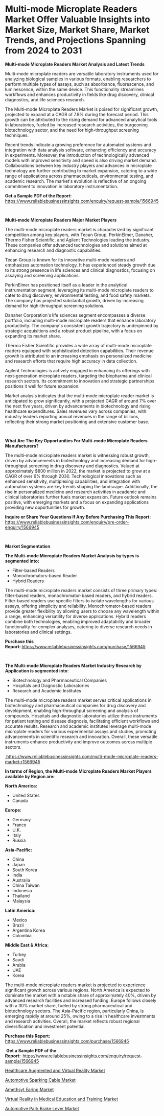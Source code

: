<p><h1>Multi-mode Microplate Readers Market Offer Valuable Insights into Market Size, Market Share, Market Trends, and Projections Spanning from 2024 to 2031</h1></p><p><strong>Multi-mode Microplate Readers Market Analysis and Latest Trends</strong></p>
<p><p>Multi-mode microplate readers are versatile laboratory instruments used for analyzing biological samples in various formats, enabling researchers to perform multiple types of assays, such as absorbance, fluorescence, and luminescence, within the same device. This functionality streamlines workflows and enhances productivity in fields like drug discovery, clinical diagnostics, and life sciences research.</p><p>The Multi-mode Microplate Readers Market is poised for significant growth, projected to expand at a CAGR of 7.8% during the forecast period. This growth can be attributed to the rising demand for advanced analytical tools in laboratories, fueled by increased research activities, the burgeoning biotechnology sector, and the need for high-throughput screening techniques. </p><p>Recent trends indicate a growing preference for automated systems and integration with data analysis software, enhancing efficiency and accuracy in experiments. Moreover, the introduction of technologically advanced models with improved sensitivity and speed is also driving market demand. Collaborations between key industry players and advances in microplate technology are further contributing to market expansion, catering to a wide range of applications across pharmaceuticals, environmental testing, and academic research. The market's evolution is reflective of an ongoing commitment to innovation in laboratory instrumentation.</p></p>
<p><strong>Get a Sample PDF of the Report:&nbsp;</strong> <a href="https://www.reliablebusinessinsights.com/enquiry/request-sample/1566945">https://www.reliablebusinessinsights.com/enquiry/request-sample/1566945</a></p>
<p>&nbsp;</p>
<p><strong>Multi-mode Microplate Readers Major Market Players</strong></p>
<p><p>The multi-mode microplate readers market is characterized by significant competition among key players, with Tecan Group, PerkinElmer, Danaher, Thermo Fisher Scientific, and Agilent Technologies leading the industry. These companies offer advanced technologies and solutions aimed at enhancing research and diagnostic capabilities.</p><p>Tecan Group is known for its innovative multi-mode readers and emphasizes automation technology. It has experienced steady growth due to its strong presence in life sciences and clinical diagnostics, focusing on assaying and screening applications.</p><p>PerkinElmer has positioned itself as a leader in the analytical instrumentation segment, leveraging its multi-mode microplate readers to cater to drug discovery, environmental testing, and food safety markets. The company has projected substantial growth, driven by increasing demand for high-throughput screening solutions.</p><p>Danaher Corporation's life sciences segment encompasses a diverse portfolio, including multi-mode microplate readers that enhance laboratory productivity. The company's consistent growth trajectory is underpinned by strategic acquisitions and a robust product pipeline, with a focus on expanding its market share.</p><p>Thermo Fisher Scientific provides a wide array of multi-mode microplate readers equipped with sophisticated detection capabilities. Their revenue growth is attributed to an increasing emphasis on personalized medicine and research efforts that require high accuracy in data collection.</p><p>Agilent Technologies is actively engaged in enhancing its offerings with next-generation microplate readers, targeting the biopharma and clinical research sectors. Its commitment to innovation and strategic partnerships positions it well for future expansion.</p><p>Market analysis indicates that the multi-mode microplate reader market is anticipated to grow significantly, with a projected CAGR of around 7% over the next five years, driven by advancements in biotechnology and rising healthcare expenditures. Sales revenues vary across companies, with industry leaders reporting annual revenues in the range of billions, reflecting their strong market positioning and extensive customer base.</p></p>
<p>&nbsp;</p>
<p><strong>What Are The Key Opportunities For Multi-mode Microplate Readers Manufacturers?</strong></p>
<p><p>The multi-mode microplate readers market is witnessing robust growth, driven by advancements in biotechnology and increasing demand for high-throughput screening in drug discovery and diagnostics. Valued at approximately $800 million in 2022, the market is projected to grow at a CAGR of over 6% through 2030. Technological innovations such as enhanced sensitivity, multiplexing capabilities, and integration with automation systems are key trends shaping the landscape. Additionally, the rise in personalized medicine and research activities in academic and clinical laboratories further fuels market expansion. Future outlook remains positive, with emerging markets and a focus on expanding applications providing new opportunities for growth.</p></p>
<p><strong>Inquire or Share Your Questions If Any Before Purchasing This Report:</strong> <a href="https://www.reliablebusinessinsights.com/enquiry/pre-order-enquiry/1566945">https://www.reliablebusinessinsights.com/enquiry/pre-order-enquiry/1566945</a></p>
<p>&nbsp;</p>
<p><strong>Market Segmentation</strong></p>
<p><strong>The Multi-mode Microplate Readers Market Analysis by types is segmented into:</strong></p>
<p><ul><li>Filter-based Readers</li><li>Monochromators-based Reader</li><li>Hybrid Readers</li></ul></p>
<p><p>The multi-mode microplate readers market consists of three primary types: filter-based readers, monochromator-based readers, and hybrid readers. Filter-based readers use specific filters to isolate wavelengths for various assays, offering simplicity and reliability. Monochromator-based readers provide greater flexibility by allowing users to choose any wavelength within a range, enhancing versatility for diverse applications. Hybrid readers combine both technologies, enabling improved adaptability and broader functionality for complex analyses, catering to diverse research needs in laboratories and clinical settings.</p></p>
<p><strong>Purchase this Report:&nbsp;</strong><a href="https://www.reliablebusinessinsights.com/purchase/1566945">https://www.reliablebusinessinsights.com/purchase/1566945</a></p>
<p>&nbsp;</p>
<p><strong>The Multi-mode Microplate Readers Market Industry Research by Application is segmented into:</strong></p>
<p><ul><li>Biotechnology and Pharmaceutical Companies</li><li>Hospitals and Diagnostic Laboratories</li><li>Research and Academic Institutes</li></ul></p>
<p><p>The multi-mode microplate readers market serves critical applications in biotechnology and pharmaceutical companies for drug discovery and development, enabling high-throughput screening and analysis of compounds. Hospitals and diagnostic laboratories utilize these instruments for patient testing and disease diagnosis, facilitating efficient workflows and accurate results. Research and academic institutes leverage multi-mode microplate readers for various experimental assays and studies, promoting advancements in scientific research and innovation. Overall, these versatile instruments enhance productivity and improve outcomes across multiple sectors.</p></p>
<p><a href="https://www.reliablebusinessinsights.com/multi-mode-microplate-readers-market-r1566945">&nbsp;https://www.reliablebusinessinsights.com/multi-mode-microplate-readers-market-r1566945</a></p>
<p><strong>In terms of Region, the Multi-mode Microplate Readers Market Players available by Region are:</strong></p>
<p>
    <p> <strong> North America: </strong>
        <ul>
            <li>United States</li>
            <li>Canada</li>
        </ul>
        </p> 
    <p> <strong> Europe: </strong>
        <ul>
            <li>Germany</li>
            <li>France</li>
            <li>U.K.</li>
            <li>Italy</li>
            <li>Russia</li>
        </ul>
        </p> 
    <p> <strong> Asia-Pacific: </strong>
        <ul>
            <li>China</li>
            <li>Japan</li>
            <li>South Korea</li>
            <li>India</li>
            <li>Australia</li>
            <li>China Taiwan</li>
            <li>Indonesia</li>
            <li>Thailand</li>
            <li>Malaysia</li>
        </ul>
        </p> 
    <p> <strong> Latin America: </strong>
        <ul>
            <li>Mexico</li>
            <li>Brazil</li>
            <li>Argentina Korea</li>
            <li>Colombia</li>
        </ul>
        </p> 
    <p> <strong> Middle East & Africa: </strong>
        <ul>
            <li>Turkey</li>
            <li>Saudi</li>
            <li>Arabia</li>
            <li>UAE</li>
            <li>Korea</li>
        </ul>
    </p>
    </p>
<p><p>The multi-mode microplate readers market is projected to experience significant growth across various regions. North America is expected to dominate the market with a notable share of approximately 40%, driven by advanced research facilities and increased funding. Europe follows closely with a 30% market share, fueled by strong pharmaceutical and biotechnology sectors. The Asia-Pacific region, particularly China, is emerging rapidly at around 25%, owing to a rise in healthcare investments and research activities. Overall, the market reflects robust regional diversification and investment potential.</p></p>
<p><strong>Purchase this Report: </strong><a href="https://www.reliablebusinessinsights.com/purchase/1566945">https://www.reliablebusinessinsights.com/purchase/1566945</a></p>
<p>&nbsp;<strong>Get a Sample PDF of the Report:&nbsp;&nbsp;</strong><a href="https://www.reliablebusinessinsights.com/enquiry/request-sample/1566945">https://www.reliablebusinessinsights.com/enquiry/request-sample/1566945</a></p>
<p><strong></strong></p>
<p><p><a href="https://github.com/kaufmannDavid16/Market-Research-Report-List-1/blob/main/healthcare-augmented-and-virtual-reality-market.md">Healthcare Augmented and Virtual Reality Market</a></p><p><a href="https://issuu.com/reportprime-2/docs/automotive-sparking-cable-market-si_cfb2c0843e7dc2">Automotive Sparking Cable Market</a></p><p><a href="https://medium.com/@ernasherm75/amethsyt-earing-market-trends-and-market-growth-outlook-2024-2031-747f8b15f5d3">Amethsyt Earing Market</a></p><p><a href="https://github.com/AlisaRowe24/Market-Research-Report-List-1/blob/main/virtual-reality-in-medical-education-and-training-market.md">Virtual Reality in Medical Education and Training Market</a></p><p><a href="https://issuu.com/reportprime-2/docs/automotive-park-brake-lever-market-_347e42c6b69c4c">Automotive Park Brake Lever Market</a></p></p>